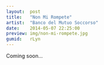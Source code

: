 ```yaml
---
layout:  post
title:   "Non Mi Rompete"
artist:  "Banco del Mutuo Soccorso"
date:    2014-05-07 22:25:00
preview: img/non-mi-rompete.jpg
gumid:   rLyn
---
```


Coming soon...
